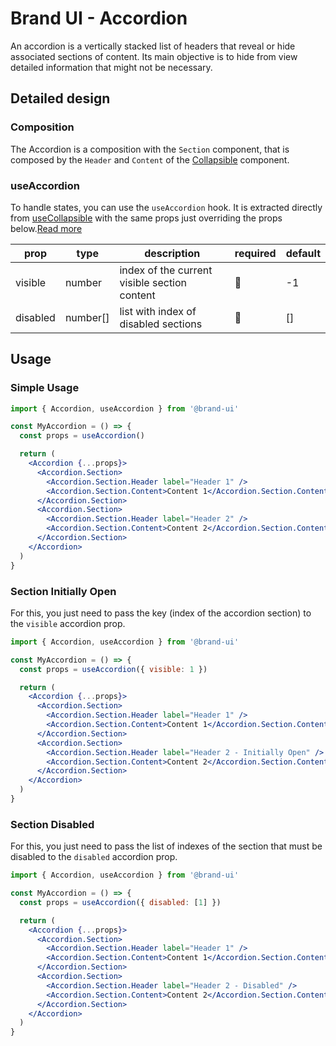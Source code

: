 # Brand UI - Accordion

An accordion is a vertically stacked list of headers that reveal or hide
associated sections of content. Its main objective is to hide from view detailed
information that might not be necessary.

## Detailed design

### Composition

The Accordion is a composition with the `Section` component, that is composed by the `Header` and `Content` of the [Collapsible](../Collapsible) component.

### useAccordion

To handle states, you can use the `useAccordion` hook. It is extracted directly from [useCollapsible](../Collapsible) with the same props just overriding the props below.[Read more](../Collapsible)

| prop     | type     | description                                  | required | default |
| -------- | -------- | -------------------------------------------- | -------- | ------- |
| visible  | number   | index of the current visible section content | 🚫       | -1      |
| disabled | number[] | list with index of disabled sections         | 🚫       | []      |

## Usage

### Simple Usage

```jsx
import { Accordion, useAccordion } from '@brand-ui'

const MyAccordion = () => {
  const props = useAccordion()

  return (
    <Accordion {...props}>
      <Accordion.Section>
        <Accordion.Section.Header label="Header 1" />
        <Accordion.Section.Content>Content 1</Accordion.Section.Content>
      </Accordion.Section>
      <Accordion.Section>
        <Accordion.Section.Header label="Header 2" />
        <Accordion.Section.Content>Content 2</Accordion.Section.Content>
      </Accordion.Section>
    </Accordion>
  )
}
```

### Section Initially Open

For this, you just need to pass the key (index of the accordion section) to the `visible` accordion prop.

```jsx
import { Accordion, useAccordion } from '@brand-ui'

const MyAccordion = () => {
  const props = useAccordion({ visible: 1 })

  return (
    <Accordion {...props}>
      <Accordion.Section>
        <Accordion.Section.Header label="Header 1" />
        <Accordion.Section.Content>Content 1</Accordion.Section.Content>
      </Accordion.Section>
      <Accordion.Section>
        <Accordion.Section.Header label="Header 2 - Initially Open" />
        <Accordion.Section.Content>Content 2</Accordion.Section.Content>
      </Accordion.Section>
    </Accordion>
  )
}
```

### Section Disabled

For this, you just need to pass the list of indexes of the section that must be disabled to the `disabled` accordion prop.

```jsx
import { Accordion, useAccordion } from '@brand-ui'

const MyAccordion = () => {
  const props = useAccordion({ disabled: [1] })

  return (
    <Accordion {...props}>
      <Accordion.Section>
        <Accordion.Section.Header label="Header 1" />
        <Accordion.Section.Content>Content 1</Accordion.Section.Content>
      </Accordion.Section>
      <Accordion.Section>
        <Accordion.Section.Header label="Header 2 - Disabled" />
        <Accordion.Section.Content>Content 2</Accordion.Section.Content>
      </Accordion.Section>
    </Accordion>
  )
}
```
